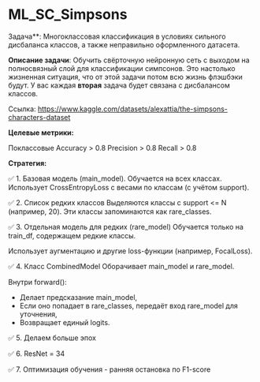 # ML_SC_Simpsons
Задача**: Многоклассовая классификация в условиях сильного дисбаланса классов, а также неправильно оформленного датасета.

**Описание задачи**: Обучить свёрточную нейронную сеть с выходом на полносвязный слой для классификации симпсонов. Это настолько жизненная ситуация, что от этой задачи потом всю жизнь флэшбэки будут. У вас каждая **вторая** задача будет связана с дисбалансом классов. 

Ссылка: https://www.kaggle.com/datasets/alexattia/the-simpsons-characters-dataset

**Целевые метрики:**

Поклассовые
Accuracy > 0.8
Precision > 0.8
Recall > 0.8

**Стратегия:**

✅ 1. Базовая модель (main_model). Обучается на всех классах.
Использует CrossEntropyLoss с весами по классам (с учётом support).

✅ 2. Список редких классов
Выделяются классы с support <= N (например, 20). Эти классы запоминаются как rare_classes.

✅ 3. Отдельная модель для редких (rare_model)
Обучается только на train_df, содержащем редкие классы.

Использует аугментацию и другие loss-функции (например, FocalLoss).

✅ 4. Класс CombinedModel
Оборачивает main_model и rare_model.

Внутри forward():
* Делает предсказание main_model,
* Если оно попадает в rare_classes, передаёт вход rare_model для уточнения,
* Возвращает единый logits.

✅ 5. Делаем больше эпох

✅ 6. ResNet = 34

✅ 7. Оптимизация обучения - ранняя остановка по F1-score